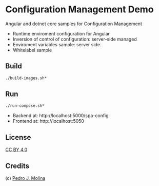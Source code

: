 # Configuration Management Demo

Angular and dotnet core samples for Configuration Management

- Runtime enviroment configuration for Angular
- Inversion of control of configuration: server-side managed
- Enviroment variables sample: server side.
- Whitelabel sample

## Build

```sh
./build-images.sh*
```


## Run

```sh
./run-compose.sh*
```

- Backend at: http://localhost:5000/spa-config
- Frontend at: http://localhost:5050


## License

[CC BY 4.0](https://creativecommons.org/licenses/by/4.0/)

## Credits

(c) [Pedro J. Molina](http://pjmolina.com)  
